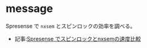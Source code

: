 # message

Spresense で `nxsem` とスピンロックの効率を調べる。

- 記事:[Spresense でスピンロックとnxsemの速度比較](https://zenn.dev/nodamushi/articles/c8b5866d9f3983)
